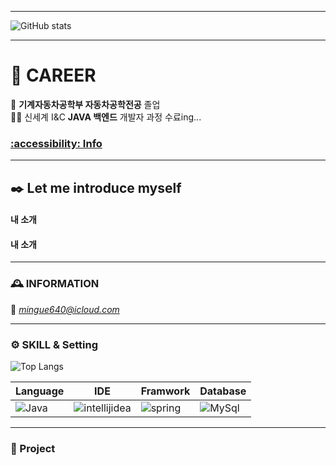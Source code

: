 <!--
[![Typing SVG](https://readme-typing-svg.demolab.com?font=Ubuntu&size=30&pause=1000&color=0019CF&width=435&lines=😄+HI+!+Dabin+World+!+!+!)](https://git.io/typing-svg)
***

<pre><code>
public class helloWorld {
  public static void main(String[] args) {
    System.out.println("Hello, My name is dabin!");
  }
}
</code></pre>
-->

***
![GitHub stats](https://github-readme-stats.vercel.app/api?username=Gyunorld&show_icons=true&theme=dracula&count_private=true)
***  

# 👊 CAREER 

🏫 __기계자동차공학부 자동차공학전공__  졸업  
🚴‍♀️ 신세계 I&C **JAVA 백엔드** 개발자 과정 수료ing...

### [:accessibility: Info](notion링크)
--- 
## ✒️ Let me introduce myself

####  내 소개

####  내 소개



--- 
### 🕰️ INFORMATION 

📧 *mingue640@icloud.com*

--- 
### ⚙️ SKILL & Setting 

![Top Langs](https://github-readme-stats.vercel.app/api/top-langs/?username=Gyunorld&hide=html)

| Language | IDE | Framwork | Database |
|-----|-----|-----|-----|
|<img alt="Java" src ="https://img.shields.io/badge/Java-000000.svg?&style=for-the-badge&logo=Java&logoColor=white"/> | <img alt="intellijidea" src ="https://img.shields.io/badge/intellij-000000.svg?&style=for-the-badge&logo=intellijidea&logoColor=#000000"/> | <img alt="spring" src ="https://img.shields.io/badge/spring-000000.svg?&style=for-the-badge&logo=spring&logoColor=white"/> | <img alt="MySql" src ="https://img.shields.io/badge/MySql-000000.svg?&style=for-the-badge&logo=MySqle&logoColor=#092E20"/> |




--- 
### 🤯 Project 

<!--[![Readme Card](https://github-readme-stats.vercel.app/api/pin/?username=dabbbin&repo=OOP-BBIC)](https://github.com/dabbbin/OOP-BBIC)
[![Readme Card](https://github-readme-stats.vercel.app/api/pin/?username=dabbbin&repo=OpenForum)](https://github.com/dabbbin/OpenForum)


[![Readme Card](https://github-readme-stats.vercel.app/api/pin/?username=dabbbin&repo=DB-albumshop)](https://github.com/dabbbin/DB-albumshop)
[![Readme Card](https://github-readme-stats.vercel.app/api/pin/?username=dabbbin&repo=Swim_Admin)](https://github.com/dabbbin/Swim_Admin) -->
